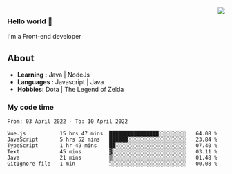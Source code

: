 <img align='right' src="https://github-readme-stats.vercel.app/api?username=jumodada&show_icons=true&theme=vue">

### Hello world 👋

I'm a Front-end developer 
    
## About
-  **Learning :** Java | NodeJs
-  **Languages :** Javascript | Java
-  **Hobbies:** Dota | The Legend of Zelda

### My code time

<!--START_SECTION:waka-->

```text
From: 03 April 2022 - To: 10 April 2022

Vue.js           15 hrs 47 mins  ████████████████░░░░░░░░░   64.08 %
JavaScript       5 hrs 52 mins   ██████░░░░░░░░░░░░░░░░░░░   23.84 %
TypeScript       1 hr 49 mins    ██░░░░░░░░░░░░░░░░░░░░░░░   07.40 %
Text             45 mins         ▓░░░░░░░░░░░░░░░░░░░░░░░░   03.11 %
Java             21 mins         ▒░░░░░░░░░░░░░░░░░░░░░░░░   01.48 %
GitIgnore file   1 min           ░░░░░░░░░░░░░░░░░░░░░░░░░   00.08 %
```

<!--END_SECTION:waka-->
